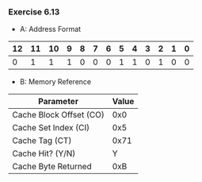 ### Exercise 6.13
- A: Address Format

| 12     | 11     | 10     | 9     | 8      | 7     | 6      | 5     | 4      | 3      | 2      | 1      | 0      |
| ------ | ------ | ------ | ----- | ------ | ----- | ------ | ----- | ------ | ------ | ------ | ------ | ------ |
| 0      | 1      | 1      | 1     | 0      | 0     | 0      | 1     | 1      | 0      | 1      | 0      | 0      |

- B: Memory Reference

| Parameter                 | Value     |
| ------------------------- | --------- |
| Cache Block Offset (CO)   | 0x0       |
| Cache Set Index (CI)      | 0x5       |
| Cache Tag (CT)            | 0x71      |
| Cache Hit? (Y/N)          | Y         |
| Cache Byte Returned       | 0xB       |

